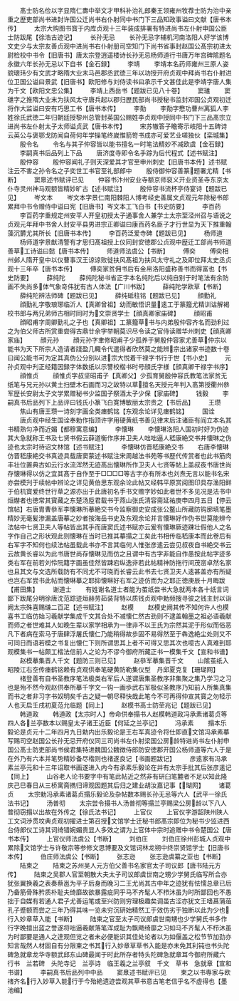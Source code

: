 <!-- { "loadSidebar": true } -->
　　髙士防名俭以字显隋仁夀中举文才甲科补治礼郎秦王领雍州牧荐士防为治中亲重之歴吏部尚书进封许国公迁尚书右仆射同中书门下三品知政事谥曰文献【唐书本传】
　　太宗大购图书寳于内库贞观十三年装成排署有特进尚书左仆射申国公臣士防跋尾【徐浩古迹记】
　　长孙无忌
　　长孙无忌字辅机河南洛阳人好学该博文史少与太宗友善贞观中进尚书右仆射册司空知门下尚书省事封赵国公髙宗初进太尉检校中书令【旧唐书】唐太宗登逍遥楼诗长孙无忌杨师道行书唐万年宫碑隂题名永徽六年长孙无忌以下自书【金石録】
　　李靖
　　李靖本名药师雍州三原人姿貌瓌玮少有文武才略隋大业末马邑郡丞武徳三年以功授开府贞观中拜尚书右仆射进位卫国公谥曰景武【旧唐书】欧阳修与刘侍读书曰承示千文甚佳此是李靖字唐人集为千文【欧阳文忠公集】
　　李靖上西岳书【题跋已见八十卷】
　　窦璡
　　窦璡字之推隋大业末为扶风太守唐兵起以郡归歴民部尚书授秘书监封邓国公贞观初迁将作大监谥曰安有巧思工书【唐书本传】
　　李勣
　　李勣字懋功曹州离狐人李姓徐氏武徳二年归朝廷授黎州总管封英国公赐姓李贞观中授同中书门下三品髙宗立进尚书左仆射太子太师谥贞武【唐书本传】
　　宋苏辙答子瞻寄示岐阳十五碑诗云英公与褒鄂戈防闻自荷何年学操笔终嵗惟箭笴书成亦可爱艺业嗟独伙【栾城集】
　　殷令名
　　令名与其子仲容皆以能书擅名一时笔法精妙不减欧虞【金石録】
　　李嗣真书后品列上下品
　　唐济度寺即令名手踪为后代程式【述书赋注】
　　殷仲容
　　殷仲容闻礼子则天深爱其才官至申州刺史【旧唐书本传】述书赋注云不害之孙令名之子奕世工书官至礼部郎中
　　殷侍御仲容善篆题署尤精【书断】
　　窦臮述书赋评已见
　　仲容书汴州安业寺额京师裒义开业资圣寺东京太仆寺灵州神马观额皆精妙旷古【述书赋注】
　　殷仲容书流杯亭侍宴诗【题跋已见】
　　岑文本
　　岑文本字景仁南阳棘阳人博考经史善属文贞观元年除秘书郎累拜中书令赠侍中谥曰宪【旧唐书】岑文本工飞白书【书史防要】
　　李百药
　　李百药字重规定州安平人开皇初授太子通事舍人兼学士太宗至泾州召与语说之贞观元年拜中书舍人封安平县男进宗正卿谥曰康百药名臣子才行世显为天下推重翰藻沉欝尤其所长【旧唐书本传】
　　李百药泛爱寺碑【题跋已见】
　　杨师道
　　杨师道字景猷清警有才思归髙祖授上仪同封安徳郡公贞观中歴迁工部尚书师道善草工诗谥曰懿【唐书本传】
　　师道师法虞公【书断】
　　傅奕
　　傅奕相州邺人隋开皇中以仪曹事汉王谅谅败徙扶风髙祖为扶风太守礼之及即位拜太史丞贞观十三年卒【唐书本传】
　　傅奕家贫佣书后有金帛洛阳盛称善书而得富也【书史防要】
　　薛纯陀
　　薛纯陀秘书省正字本名纯陀后以纯自别于时笔法有余防画不失尚多体气象竒伟犹有古人体法【广川书跋】
　　薛纯陀学欧草【书断】
　　薛纯陀辨法师碑【题跋已见】
　　薛纯砥柱铭【题跋已见】
　　顔勤礼
　　顔勤礼字敬琅琊临沂人【真卿曾祖】幼而敏悟识量逺工于篆籀尤精训诂解褐校书郎与两兄弟师古相时同时为文崇贤学士【顔真卿家庙碑】
　　顔昭甫
　　顔昭甫字周卿勤礼之子也【真卿祖】工篆籀草书与内弟殷仲容齐名而劲利过之为伯父师古所赏重尝得古鼎廿余字举朝莫识尽令读之官侍读赠华州刺史【顔真卿家庙】
　　顔元孙
　　顔元孙字聿修昭甫子少孤养于舅殷仲容家尤善草仲宗以能书为天下所宗人造请者牋盈几輙令代遣得者欣然莫之能辨宗出诸家书迹数十卷曰闻公能书可为定其真伪公分别以进宗大悦着干禄字书行于世【书小史】
　　元孙贞观中刋正经籍因録字体数纸以示讐校楷书时号顔氏字様【顔真卿干禄字书序】
　　顔惟贞
　　顔惟贞字叔坚昭甫子【真卿父】少孤育舅殷仲容氏教笔法家贫无纸笔与兄元孙以黄土扫壁木石画而习之故特以草擅名天授元年判入髙第授衢州叅军歴长安尉太子文学累赠秘书少监国子祭酒太子少保【家庙碑】
　　钱毅
　　李嗣真书后品列下上品评曰钱氏小篆飞白寛博敏丽太宗贵之【书后品】
　　王瓒
　　焦山有唐王瓒一诗刻字画全类瘗鹤铭【东观余论详见瘗鹤铭】
　　国诠
　　唐贞观中经生国诠奉勅作指顶许字用硬黄纸书善见律末后注诸臣有阎立本名其书精熟匀净而近媚【都穆寓意编】
　　李懐琳
　　李懐琳洛阳人国初时好为伪迹其大急就称王书及七贤书假云薛道衡作序并卫夫人咄咄逼人嵇康絶交书并懐琳之伪迹也太宗时待诏文林馆【述书赋注】
　　李懐琳仿晋嵇康絶交书
　　右唐李懐琳仿晋嵇康絶交书真迹具载唐窦蒙述书赋注宋周越法书苑等书歴代传赏者也此书筋肉丰壮位置典古如云行水流浑然无迹髙出懐琳所作卫夫人七贤等帖上盖叔夜书唐世尚存懐琳得以仿之宜其髙于自作至于□□□□等古字亦有所本也刘焘无言以能书名宋亦尝模刋于续帖中辨论之详见黄伯思东观余论此帖又经韩平原赏阅图印具存渔阳鲜于伯机寳爱终世行草之源亦出于此唐初名手书文赡字妙如此者世不多见况是法书中烜爀者也徳常其寳藏之东楚汤垕君载书于燕山张氏清容斋延祐庚申四月五日【停云馆帖】右唐胄曹叅军李懐琳所摹絶交书今监察御史安成张公鳌山所藏防钩廓填笔墨精妙无毫髪渗漏盖唐摹之妙者按海岳书史及东观余论并言懐琳好作伪书世莫能辨今法帖中七贤卫夫人等帖皆出其手而唐窦氏述书赋亦云爰有懐琳厥迹踈壮假他人之名字作自己之形状观此则懐琳在当时已推其摹搨之工矣此书相传临嵇康本而此卷后有右军字不知何也续法帖虽载此书亦不言其临何人惟张彦逺云尝见叔夜自书絶交书云云故黄长睿以为此书唐世尚存懐琳见而仿之且谓中有古字非能自作愚按此帖字迹多类右军在前若刘伶阮籍字画虽佳然皆踈宕纵逸非若此帖精神防拖行间茂宻卓然名家也且其文与文选所载防有不同尤不可晓而长睿云此书去七贤卫夫人逺甚盖亦有所疑也岂右军尝书此帖而懐琳摹之耶抑懐琳好右军之迹仿而为之耶正徳庚辰十月晦跋【甫田集】
　　谢道士
　　有姓谢名道士者能为茧纸尝书大急就两本各十纸言词鄙下跋尾分明徐唐沈范踪迹烜赫劳茹装背特以质钱贞观中勅频搜寻彼之钱主封以诣阙太宗殊喜赐缣二百疋【述书赋注】
　　赵模
　　赵模史阙其传不知何许人也模喜书工临仿始习羲献学集成千文其合处不减懐仁然古劲则不逮盖翰墨之祖必语羲献而师之者世难其人如晚生辈以家学相承为一律非不以王氏为宗然其泥于形似而俗恶凡下者病在索马于唐肆浮屠氏懐仁乃能稍得故歩固不易得然至于犇逸絶尘处则又不可同日而语若模之书复出懐仁下则所谓思其上者不可得又思其次也噫古人真难到耶观模集书一帖颇工楷法信前人之论为不谬今御府所藏正书一模集千文【宣和书谱】
　　赵模摹集晋人千文【题防三则已见】
　　赵叅军摹集晋千文
　　山隂茧纸入昭陵江右空传瘗鹤铭赖有贞观供奉笔硬黄防勒集仪型　丹邱夏克复【珊瑚网】
　　禇登善有自书圣教序笔法极类右军后人遂谓唐集圣教序非集聚之集乃学习之习也是殆不然今观赵供奉所摹千字文一钩一画歩武右军极似圣教序乃知前人所集真集而书之者非习字书奴明矣千古之疑一朝尽释快哉此笔今不可再得仲宣其寳之勿轻示人也天启壬戌初夏范允临题【同上】
　　赵模书髙士防茔兆记【题跋已见】
　　韩道政
　　韩道政【太宗时人】帝命供奉搨书人赵模韩道政冯承素诸葛贞等四人各兰亭数本以赐皇太子诸王近臣【何延之兰亭记】
　　冯承素
　　搨本乐毅论是贞元十二年四月九日勅内出乐毅论是王右军真迹令将仕即直文馆冯承素摹写赐司空赵国公长孙无忌开府仪同三司尚书左仆射梁国公房龄特进尚书左仆射申国公髙士防吏部尚书侯君集特进魏国公魏徴侍郎防安徳郡开国公杨师道等六人于是在外乃有六本并笔势精妙备尽楷则也禇遂良记【书画题跋记】
　　彦逺家有冯承素兰亭元和十三年诏取书画遂进入内今有承素乐毅论在并有太宗手批其后张彦逺记【同上】
　　山谷老人论书要字中有笔此帖近之然非有研臼笔麓者不足以知此隆庆己巳春日从三桥寓斋擕归谛观因题其后归之建业胡汝嘉记事【瑚网】
　　诸葛贞
　　太宗勅冯承素诸葛贞搨乐毅论及杂帖数本赐长孙无忌等六人【武平一徐氏法书记】
　　汤普彻
　　太宗尝令搨书人汤普彻等搨兰亭赐梁公房龄以下八人普彻窃搨以出故在外传之【徐氏法书记】
　　上官仪
　　上官仪字游韶陕州陕人工文词渉贯坟典贞观初擢进士第召授文馆学士迁秘书郎髙宗即位为秘书少监进西台侍郎仪工诗其词绮错婉媚贵显人多效之谓为上官体中宗时追赠中书令楚国公【唐书本传】
　　上官仪师法虞公【书断】
　　刘伯庄
　　刘伯庄徐州彭城人贞观中累除文馆学士与许敬宗等参修文思博要及文馆词林龙朔中终崇贤馆学士【旧唐书本传】
　　伯庄师法虞公【书断】
　　张志逊
　　张志逊虞纂之亚也【书断】
　　陆柬之
　　陆柬之苏州吴人元方伯父善书名家官太子司议郎【唐书陆元方传】
　　陆柬之吴郡人官至朝散大夫太子司议郎虞世南之甥少学舅氏临写所合亦犹张翼换羲之表奏蔡邕为平子后身而晚习二王尤尚其古中年之迹犹有怯懦总章已后乃备筋骨殊矜质朴耻夫绮靡故欲暴露疵同乎马不齐髦人不栉沐虽为时所鄙回也不愚拙于自媒有若通人君子尤善运笔或至兴防则穷理极趣矣调虽古涩亦犹文王嗜菖蒲葅孔子蹙额而尝之三年乃得其味一览未穷沉研始精然工于效仿劣于独断以此为少也行入妙章草入能【书断】
　　陆柬之官至太子司议郎虞世南甥也少学舅氏书多作行字晚擅出蓝之誉遂将咄逼羲献落笔浑成耻为飘飏绮靡之习如马不齐髦人不栉沐虽为时鄙要是通人之逹观但览之者未必便能识其佳处论者以为如偃盖之松节节加劲亦知言哉然人材固自有分限柬之书其行入妙章草草书入能是亦未免其利钝也书头陀碑急就章龙华寺额武邱东山碑最闻于时此所存者特头陀碑急就章耳今御府所藏六　行书　兰若碑　头陀寺记　兰亭诗　临王羲之兰亭叙　千文　草书　急就章【宣和书谱】
　　李嗣真书后品列中中品
　　窦臮述书赋评已见
　　柬之以书専家与欧禇齐名行入妙草入能行于今殆絶遗迹尝观其草书意古笔老信乎名不虚得也【墨池编】
